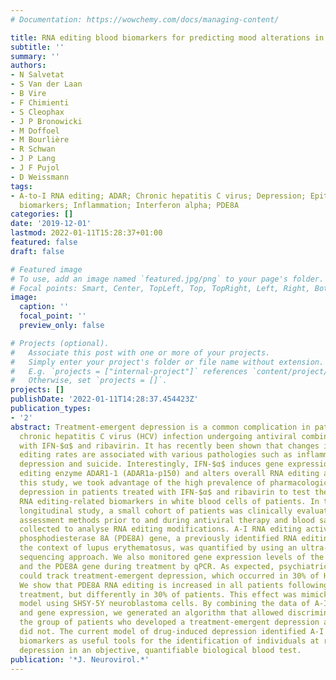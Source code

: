 ```yaml
---
# Documentation: https://wowchemy.com/docs/managing-content/

title: RNA editing blood biomarkers for predicting mood alterations in HCV patients
subtitle: ''
summary: ''
authors:
- N Salvetat
- S Van der Laan
- B Vire
- F Chimienti
- S Cleophax
- J P Bronowicki
- M Doffoel
- M Bourlière
- R Schwan
- J P Lang
- J F Pujol
- D Weissmann
tags:
- A-to-I RNA editing; ADAR; Chronic hepatitis C virus; Depression; Epitranscriptomic
  biomarkers; Inflammation; Interferon alpha; PDE8A
categories: []
date: '2019-12-01'
lastmod: 2022-01-11T15:28:37+01:00
featured: false
draft: false

# Featured image
# To use, add an image named `featured.jpg/png` to your page's folder.
# Focal points: Smart, Center, TopLeft, Top, TopRight, Left, Right, BottomLeft, Bottom, BottomRight.
image:
  caption: ''
  focal_point: ''
  preview_only: false

# Projects (optional).
#   Associate this post with one or more of your projects.
#   Simply enter your project's folder or file name without extension.
#   E.g. `projects = ["internal-project"]` references `content/project/deep-learning/index.md`.
#   Otherwise, set `projects = []`.
projects: []
publishDate: '2022-01-11T14:28:37.454423Z'
publication_types:
- '2'
abstract: Treatment-emergent depression is a common complication in patients with
  chronic hepatitis C virus (HCV) infection undergoing antiviral combination therapy
  with IFN-$α$ and ribavirin. It has recently been shown that changes in A-to-I RNA
  editing rates are associated with various pathologies such as inflammatory disorders,
  depression and suicide. Interestingly, IFN-$α$ induces gene expression of the RNA
  editing enzyme ADAR1-1 (ADAR1a-p150) and alters overall RNA editing activity. In
  this study, we took advantage of the high prevalence of pharmacologically induced
  depression in patients treated with IFN-$α$ and ribavirin to test the interest of
  RNA editing-related biomarkers in white blood cells of patients. In this 16-week
  longitudinal study, a small cohort of patients was clinically evaluated using standard
  assessment methods prior to and during antiviral therapy and blood samples were
  collected to analyse RNA editing modifications. A-I RNA editing activity on the
  phosphodiesterase 8A (PDE8A) gene, a previously identified RNA editing hotspot in
  the context of lupus erythematosus, was quantified by using an ultra-deep next-generation
  sequencing approach. We also monitored gene expression levels of the ADAR enzymes
  and the PDE8A gene during treatment by qPCR. As expected, psychiatric evaluation
  could track treatment-emergent depression, which occurred in 30% of HCV patients.
  We show that PDE8A RNA editing is increased in all patients following interferon
  treatment, but differently in 30% of patients. This effect was mimicked in a cellular
  model using SHSY-5Y neuroblastoma cells. By combining the data of A-I RNA editing
  and gene expression, we generated an algorithm that allowed discrimination between
  the group of patients who developed a treatment-emergent depression and those who
  did not. The current model of drug-induced depression identified A-I RNA editing
  biomarkers as useful tools for the identification of individuals at risk of developing
  depression in an objective, quantifiable biological blood test.
publication: '*J. Neurovirol.*'
---
```

